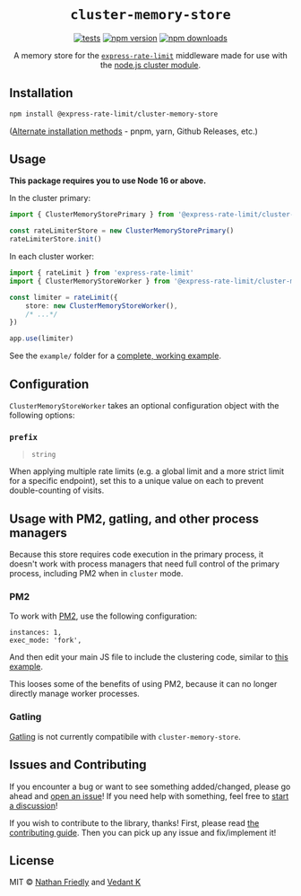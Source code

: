 # <div align="center">`cluster-memory-store`</div>

<div align="center">

[![tests](https://github.com/express-rate-limit/cluster-memory-store/actions/workflows/ci.yaml/badge.svg)](https://github.com/express-rate-limit/cluster-memory-store/actions/workflows/ci.yaml)
[![npm version](https://img.shields.io/npm/v/@express-rate-limit/cluster-memory-store.svg)](https://npmjs.org/package/@express-rate-limit/cluster-memory-store 'View this project on NPM')
[![npm downloads](https://img.shields.io/npm/dm/@express-rate-limit/cluster-memory-store)](https://www.npmjs.com/package/@express-rate-limit/cluster-memory-store)

A memory store for the
[`express-rate-limit`](https://github.com/express-rate-limit/express-rate-limit)
middleware made for use with the
[node.js cluster module](https://nodejs.org/api/cluster.html).

</div>

## Installation

```sh
npm install @express-rate-limit/cluster-memory-store
```

([Alternate installation methods](https://github.com/express-rate-limit/cluster-memory-store/wiki/Installation-Methods) -
pnpm, yarn, Github Releases, etc.)

## Usage

**This package requires you to use Node 16 or above.**

In the cluster primary:

```ts
import { ClusterMemoryStorePrimary } from '@express-rate-limit/cluster-memory-store'

const rateLimiterStore = new ClusterMemoryStorePrimary()
rateLimiterStore.init()
```

In each cluster worker:

```ts
import { rateLimit } from 'express-rate-limit'
import { ClusterMemoryStoreWorker } from '@express-rate-limit/cluster-memory-store'

const limiter = rateLimit({
	store: new ClusterMemoryStoreWorker(),
	/* ...*/
})

app.use(limiter)
```

See the `example/` folder for a
[complete, working example](https://github.com/express-rate-limit/cluster-memory-store/tree/main/example).

## Configuration

`ClusterMemoryStoreWorker` takes an optional configuration object with the
following options:

### `prefix`

> `string`

When applying multiple rate limits (e.g. a global limit and a more strict limit
for a specific endpoint), set this to a unique value on each to prevent
double-counting of visits.

## Usage with PM2, gatling, and other process managers

Because this store requires code execution in the primary process, it doesn't
work with process managers that need full control of the primary process,
including PM2 when in `cluster` mode.

### PM2

To work with [PM2](https://pm2.keymetrics.io/), use the following configuration:

    instances: 1,
    exec_mode: 'fork',

And then edit your main JS file to include the clustering code, similar to
[this example](https://github.com/express-rate-limit/cluster-memory-store/blob/8745cb4da4035f84255e1c0146951a0fe2fbcc10/example/server.js).

This looses some of the benefits of using PM2, because it can no longer directly
manage worker processes.

### Gatling

[Gatling](https://www.npmjs.com/package/gatling) is not currently compatibile
with `cluster-memory-store`.

## Issues and Contributing

If you encounter a bug or want to see something added/changed, please go ahead
and
[open an issue](https://github.com/express-rate-limitedly/cluster-memory-store/issues/new)!
If you need help with something, feel free to
[start a discussion](https://github.com/express-rate-limit/cluster-memory-store/discussions/new)!

If you wish to contribute to the library, thanks! First, please read
[the contributing guide](contributing.md). Then you can pick up any issue and
fix/implement it!

## License

MIT © [Nathan Friedly](http://nfriedly.com) and
[Vedant K](https://github.com/gamemaker1)
